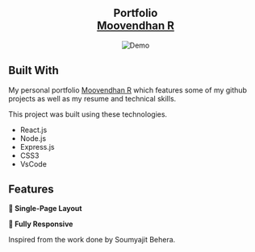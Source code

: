 <h2 align="center">
  Portfolio<br/>
  <a href="https://github.com/jeevan243/Jeevan-Portfolio" target="_blank">Moovendhan R</a>
</h2>
<div align="center">
  <img alt="Demo" src="" />
</div>


## Built With

My personal portfolio <a href="https://www.jeevanprasad.in.net/" target="_blank">Moovendhan R</a> which features some of my github projects as well as my resume and technical skills.<br/>

This project was built using these technologies.

- React.js
- Node.js
- Express.js
- CSS3
- VsCode


## Features

**📖 Single-Page Layout**

**📱 Fully Responsive**

Inspired from the work done by Soumyajit Behera.
